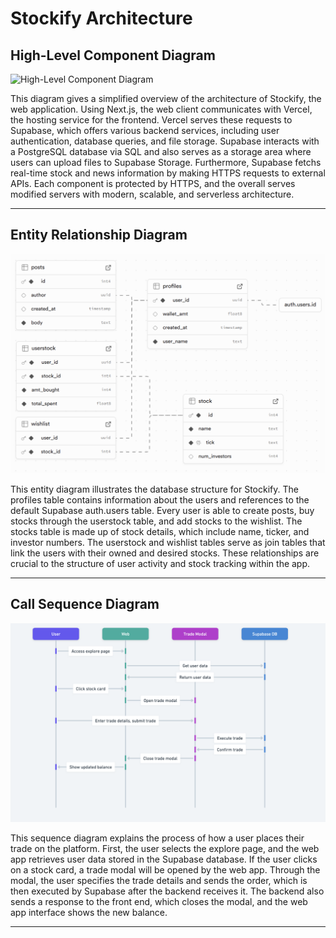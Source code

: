 # Stockify Architecture

## High-Level Component Diagram

![High-Level Component Diagram](/docs/component%20diagram.jpegg)

This diagram gives a simplified overview of the architecture of Stockify, the web application. Using Next.js, the web client communicates with Vercel, the hosting service for the frontend. Vercel serves these requests to Supabase, which offers various backend services, including user authentication, database queries, and file storage. Supabase interacts with a PostgreSQL database via SQL and also serves as a storage area where users can upload files to Supabase Storage. Furthermore, Supabase fetchs real-time stock and news information by making HTTPS requests to external APIs. Each component is protected by HTTPS, and the overall serves modified servers with modern, scalable, and serverless architecture.

---

## Entity Relationship Diagram

![Entity Relationship Diagram](/docs/entity%20diagram.jpeg)

This entity diagram illustrates the database structure for Stockify. The profiles table contains information about the users and references to the default Supabase auth.users table. Every user is able to create posts, buy stocks through the userstock table, and add stocks to the wishlist. The stocks table is made up of stock details, which include name, ticker, and investor numbers. The userstock and wishlist tables serve as join tables that link the users with their owned and desired stocks. These relationships are crucial to the  structure of user activity and stock tracking within the app.

---

## Call Sequence Diagram

![Call Sequence Diagram](/docs/call%20sequence.jpeg)

This sequence diagram explains the process of how a user places their trade on the platform. First, the user selects the explore page, and the web app retrieves user data stored in the Supabase database. If the user clicks on a stock card, a trade modal will be opened by the web app. Through the modal, the user specifies the trade details and sends the order, which is then executed by Supabase after the backend receives it. The backend also sends a response to the front end, which closes the modal, and the web app interface shows the new balance.

---
